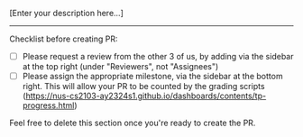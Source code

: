 [Enter your description here...]

---

Checklist before creating PR:

- [ ] Please request a review from the other 3 of us, by adding via the sidebar at the top right (under "Reviewers", not "Assignees")
- [ ] Please assign the appropriate milestone, via the sidebar at the bottom right. This will allow your PR to be counted by the grading scripts (https://nus-cs2103-ay2324s1.github.io/dashboards/contents/tp-progress.html)

Feel free to delete this section once you're ready to create the PR.
